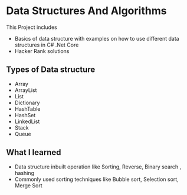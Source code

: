 # Data Structures And Algorithms

This Project includes 
- Basics of data structure with examples on how to use different data structures in C#   .Net Core
- Hacker Rank solutions  

## Types of Data structure 

- Array
- ArrayList
- List
- Dictionary
- HashTable 
- HashSet
- LinkedList
- Stack
- Queue

## What I learned 

- Data structure inbuilt operation like Sorting, Reverse, Binary search , hashing 
- Commonly used sorting techniques like Bubble sort, Selection sort, Merge Sort 
